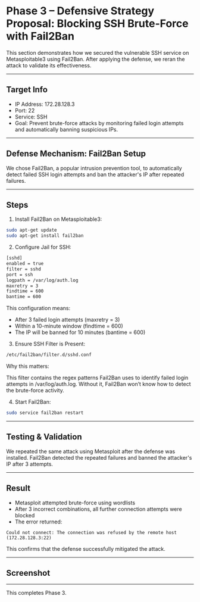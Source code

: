 ﻿# Phase 3 – Defensive Strategy Proposal: Blocking SSH Brute-Force with Fail2Ban


This section demonstrates how we secured the vulnerable SSH service on Metasploitable3 using Fail2Ban. After applying the defense, we reran the attack to validate its effectiveness.

---

## Target Info

- IP Address: 172.28.128.3
- Port: 22
- Service: SSH
- Goal: Prevent brute-force attacks by monitoring failed login attempts and automatically banning suspicious IPs.

---

## Defense Mechanism: Fail2Ban Setup

We chose Fail2Ban, a popular intrusion prevention tool, to automatically detect failed SSH login attempts and ban the attacker's IP after repeated failures.

---

## Steps

1. Install Fail2Ban on Metasploitable3:

```bash
sudo apt-get update
sudo apt-get install fail2ban
```

2. Configure Jail for SSH:

```bash
[sshd]
enabled = true
filter = sshd
port = ssh
logpath = /var/log/auth.log
maxretry = 3
findtime = 600
bantime = 600
```
This configuration means:

- After 3 failed login attempts (maxretry = 3)
- Within a 10-minute window (findtime = 600)
- The IP will be banned for 10 minutes (bantime = 600)



3. Ensure SSH Filter is Present:

```bash
/etc/fail2ban/filter.d/sshd.conf
```
Why this matters:

This filter contains the regex patterns Fail2Ban uses to identify failed login attempts in /var/log/auth.log. Without it, Fail2Ban won’t know how to detect the brute-force activity.

4. Start Fail2Ban:

```bash
sudo service fail2ban restart
```

---

## Testing & Validation

We repeated the same attack using Metasploit after the defense was installed. Fail2Ban detected the repeated failures and banned the attacker's IP after 3 attempts.

---

## Result

- Metasploit attempted brute-force using wordlists
- After 3 incorrect combinations, all further connection attempts were blocked
- The error returned:
  
```
Could not connect: The connection was refused by the remote host (172.28.128.3:22)
```

This confirms that the defense successfully mitigated the attack.

---

## Screenshot


---

This completes Phase 3.
